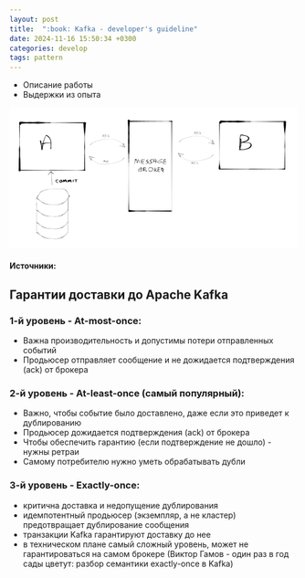 ```yaml
---
layout: post
title:  ":book: Kafka - developer's guideline"
date: 2024-11-16 15:50:34 +0300
categories: develop
tags: pattern
---
```


- Описание работы
- Выдержки из опыта


![img.png](../assets/images/img.png)

#### **Источники:**


## Гарантии доставки до Apache Kafka


### 1-й уровень - At-most-once:

- Важна производительность и допустимы потери отправленных событий
- Продьюсер отправляет сообщение и не дожидается подтверждения (ack) от брокера

### 2-й уровень - At-least-once (самый популярный):

- Важно, чтобы событие было доставлено, даже если это приведет к дублированию
- Продьюсер дожидается подтверждения (ack) от брокера
- Чтобы обеспечить гарантию (если подтверждение не дошло) - нужны ретраи
- Самому потребителю нужно уметь обрабатывать дубли

### 3-й уровень - Exactly-once:

- критична доставка и недопущение дублирования
- идемпотентный продьюсер (экземпляр, а не кластер) предотвращает дублирование сообщения
- транзакции Kafka гарантируют доставку до нее
- в техническом плане самый сложный уровень, может не гарантироваться на самом брокере
  (Виктор Гамов - один раз в год сады цветут: разбор семантики exactly-once в Kafka)